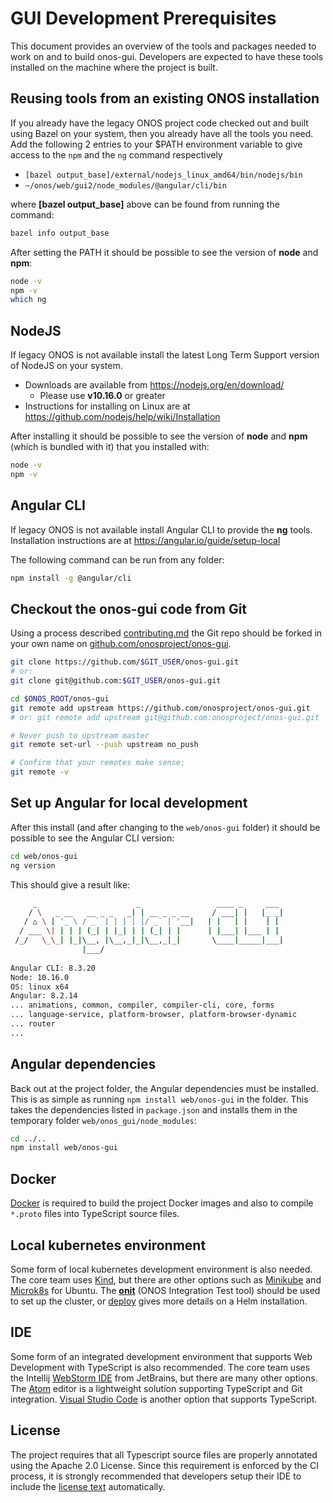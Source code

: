 # GUI Development Prerequisites
This document provides an overview of the tools and packages needed to work on and to build onos-gui.
Developers are expected to have these tools installed on the machine where the project is built.

## Reusing tools from an existing ONOS installation
If you already have the legacy ONOS project code checked out and built using Bazel
on your system, then you already have all the tools you need.
Add the following 2 entries to your $PATH environment variable to give access
to the `npm` and the `ng` command respectively

* `[bazel output_base]/external/nodejs_linux_amd64/bin/nodejs/bin`
* `~/onos/web/gui2/node_modules/@angular/cli/bin`

where **[bazel output_base]** above can be found from running the command:
```bash
bazel info output_base
```

After setting the PATH it should be possible to see the version of **node** and **npm**:
```bash
node -v
npm -v
which ng
```

## NodeJS
If legacy ONOS is not available install the latest Long Term Support version of NodeJS on your system.

* Downloads are available from <https://nodejs.org/en/download/>
    * Please use **v10.16.0** or greater
* Instructions for installing on Linux are at <https://github.com/nodejs/help/wiki/Installation>

After installing it should be possible to see the version of **node** and **npm**
(which is bundled with it) that you installed with:
```bash
node -v
npm -v
```

## Angular CLI
If legacy ONOS is not available install Angular CLI to provide the **ng** tools. Installation instructions are at
<https://angular.io/guide/setup-local>

The following command can be run from any folder:
```bash
npm install -g @angular/cli
```

## Checkout the onos-gui code from Git
Using a process described [contributing.md](../../developers/contributing.md)
the Git repo should be forked in your own name on 
[github.com/onosproject/onos-gui](https://github.com/onosproject/onos-gui).

```bash
git clone https://github.com/$GIT_USER/onos-gui.git
# or: 
git clone git@github.com:$GIT_USER/onos-gui.git
```

```bash
cd $ONOS_ROOT/onos-gui
git remote add upstream https://github.com/onosproject/onos-gui.git
# or: git remote add upstream git@github.com:onosproject/onos-gui.git

# Never push to upstream master
git remote set-url --push upstream no_push

# Confirm that your remotes make sense:
git remote -v
```

## Set up Angular for local development
After this install (and after changing to the `web/onos-gui` folder) it should be
possible to see the Angular CLI version:
```bash
cd web/onos-gui
ng version
```
This should give a result like:

```bash
     _                      _                 ____ _     ___
    / \   _ __   __ _ _   _| | __ _ _ __     / ___| |   |_ _|
   / △ \ | '_ \ / _` | | | | |/ _` | '__|   | |   | |    | |
  / ___ \| | | | (_| | |_| | | (_| | |      | |___| |___ | |
 /_/   \_\_| |_|\__, |\__,_|_|\__,_|_|       \____|_____|___|
                |___/
    
Angular CLI: 8.3.20
Node: 10.16.0
OS: linux x64
Angular: 8.2.14
... animations, common, compiler, compiler-cli, core, forms
... language-service, platform-browser, platform-browser-dynamic
... router
...
``` 

## Angular dependencies
Back out at the project folder, the Angular dependencies must be installed.
This is as simple as running `npm install web/onos-gui` in the folder. This
takes the dependencies listed in `package.json` and installs them in the
temporary folder `web/onos_gui/node_modules`:
```bash
cd ../..
npm install web/onos-gui
```

## Docker
[Docker] is required to build the project Docker images and also to compile `*.proto` files into TypeScript source files.

## Local kubernetes environment
Some form of local kubernetes development environment is also needed.
The core team uses [Kind], but there are other options such as [Minikube] and [Microk8s] for Ubuntu.
The **[onit]** (ONOS Integration Test tool) should be used to set up the cluster,
or [deploy] gives more details on a Helm installation.

## IDE
Some form of an integrated development environment that supports Web Development
with TypeScript is also recommended. The core team uses the Intellij
[WebStorm IDE] from JetBrains, but there are many other options.
The [Atom] editor is a lightweight solution supporting TypeScript and Git integration.
[Visual Studio Code] is another option that supports TypeScript.

## License
The project requires that all Typescript source files are properly annotated using the Apache 2.0 License.
Since this requirement is enforced by the CI process, it is strongly recommended that developers
setup their IDE to include the [license text](https://github.com/onosproject/onos-gui/blob/master/build/licensing/boilerplate.ts.txt)
automatically.

[Docker]: https://docs.docker.com/install/
[Kind]: https://github.com/kubernetes-sigs/kind
[Minikube]: https://kubernetes.io/docs/tasks/tools/install-minikube/
[MicroK8s]: https://microk8s.io/

[WebStorm IDE]: https://www.jetbrains.com/webstorm/
[Atom]: https://atom.io/
[Visual Studio Code]: https://code.visualstudio.com

[onit]: ../../onos-test/docs/setup.md
[deploy]: ../../onos-config/docs/deployment.md
